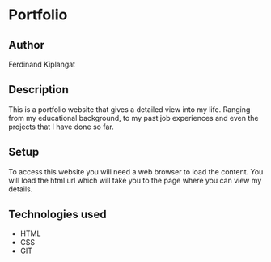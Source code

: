 # Portfolio
## Author
Ferdinand Kiplangat
## Description
This is a portfolio website that gives a detailed view into my life. Ranging from my educational background, to my past job experiences and even the projects that I have done so far.
## Setup
To access this website you will need a web browser to load the content. You will load the html url which will take you to the page where you can view my details.
## Technologies used
* HTML
* CSS
* GIT
###
